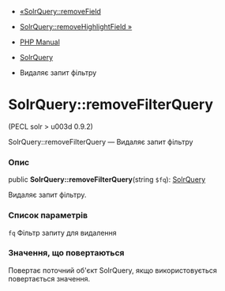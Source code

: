 - [«SolrQuery::removeField](solrquery.removefield.md)
- [SolrQuery::removeHighlightField
»](solrquery.removehighlightfield.md)

- [PHP Manual](index.md)
- [SolrQuery](class.solrquery.md)
- Видаляє запит фільтру

# SolrQuery::removeFilterQuery

(PECL solr \> u003d 0.9.2)

SolrQuery::removeFilterQuery — Видаляє запит фільтру

### Опис

public **SolrQuery::removeFilterQuery**(string `$fq`):
[SolrQuery](class.solrquery.md)

Видаляє запит фільтру.

### Список параметрів

`fq`
Фільтр запиту для видалення

### Значення, що повертаються

Повертає поточний об'єкт SolrQuery, якщо використовується повертається
значення.
